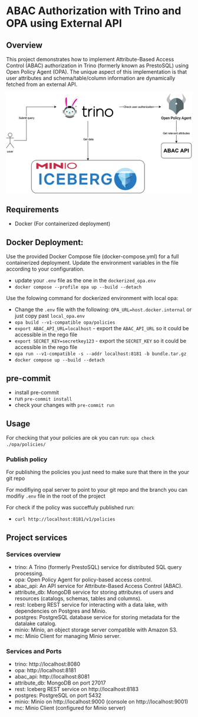 # ABAC Authorization with Trino and OPA using External API

## Overview

This project demonstrates how to implement Attribute-Based Access Control (ABAC) authorization in Trino (formerly known as PrestoSQL) using Open Policy Agent (OPA). The unique aspect of this implementation is that user attributes and schema/table/column information are dynamically fetched from an external API.

![Architecture](architecture/ABAC_Architecture.png)

## Requirements

- Docker (For containerized deployment)


## Docker Deployment:

Use the provided Docker Compose file (docker-compose.yml) for a full containerized deployment. Update the environment variables in the file according to your configuration.
- update your `.env` file as the one in the `dockerized_opa.env`
- `docker compose --profile opa up --build --detach`

Use the folowing command for dockerized environment with local opa:
- Change the `.env` file with the following: `OPA_URL=host.docker.internal` or just copy past `local_opa.env`
- `opa build --v1-compatible opa/policies`
- `export ABAC_API_URL=localhost` - export the `ABAC_API_URL` so it could be accessible in the rego file
- `export SECRET_KEY=secretkey123` - export the `SECRET_KEY` so it could be accessible in the rego file
- `opa run --v1-compatible -s --addr localhost:8181 -b bundle.tar.gz`
- `docker compose up --build --detach`

## pre-commit
- install pre-commit
- run `pre-commit install`
- check your changes with `pre-commit run`

## Usage

For checking that your policies are ok you can run:
`opa check ./opa/policies/`

### Publish policy
For publishing the policies you just need to make sure that there in the your git repo


For modifiying opal server to point to your git repo and the branch you can modifiy `.env` file in the root of the project


For check if the policy was succeffuly published run:
- `curl http://localhost:8181/v1/policies`


## Project services

### Services overview
- trino: A Trino (formerly PrestoSQL) service for distributed SQL query processing.
- opa: Open Policy Agent for policy-based access control.
- abac_api: An API service for Attribute-Based Access Control (ABAC).
- attribute_db: MongoDB service for storing attributes of users and resources (catalogs, schemas, tables and columns).
- rest: Iceberg REST service for interacting with a data lake, with dependencies on Postgres and Minio.
- postgres: PostgreSQL database service for storing metadata for the datalake catalog.
- minio: Minio, an object storage server compatible with Amazon S3.
- mc: Minio Client for managing Minio server.

### Services and Ports

- trino: http://localhost:8080
- opa: http://localhost:8181
- abac_api: http://localhost:8081
- attribute_db: MongoDB on port 27017
- rest: Iceberg REST service on http://localhost:8183
- postgres: PostgreSQL on port 5432
- minio: Minio on http://localhost:9000 (console on http://localhost:9001)
- mc: Minio Client (configured for Minio server)


